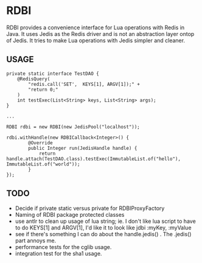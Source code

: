 RDBI
====

RDBI provides a convenience interface for Lua operations with Redis in Java. It uses Jedis as the Redis driver and is not
an abstraction layer ontop of Jedis. It tries to make Lua operations with Jedis simpler and cleaner.

USAGE
-----

	private static interface TestDAO {
		@RedisQuery(
	    	"redis.call('SET',  KEYS[1], ARGV[1]);" +
	        "return 0;"
	    )
	    int testExec(List<String> keys, List<String> args);
	}
	
	...
	
	RDBI rdbi = new RDBI(new JedisPool("localhost"));

	rdbi.withHandle(new RDBICallback<Integer>() {
			@Override
	        public Integer run(JedisHandle handle) {
	        	return handle.attach(TestDAO.class).testExec(ImmutableList.of("hello"), ImmutableList.of("world"));
	        }
	});


TODO
----

- Decide if private static versus private for RDBIProxyFactory
- Naming of RDBI package protected classes
- use antlr to clean up usage of lua string; ie. I don't like lua script to have to do KEYS[1] and ARGV[1], I'd like it to look like jdbi :myKey, :myValue
- see if there's something I can do about the handle.jedis() . The .jedis() part annoys me.
- performance tests for the cglib usage.
- integration test for the sha1 usage.

